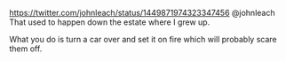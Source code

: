 https://twitter.com/johnleach/status/1449871974323347456 @johnleach That used to happen down the estate where I grew up.

What you do is turn a car over and set it on fire which will probably scare them off.